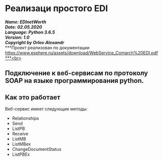 
# Реализаци простого EDI

***Name: EDInetWorth***<br>
***Date: 02.05.2020***<br>
***Language: Python 3.6.5***<br>
***Version: 1.0***<br>
***Copyright by Orlov Alexandr***<br>
***Проект реализован по документации https://www.esphere.ru/assets/download/WebService_Comarch%20EDI.pdf***<br>



Подключение к веб-сервисам по протоколу SOAP на языке программирования python.
-----------------------------------------------------------------------------------------------

Как это работает
-------------------------------------------------------------------------------------------------
Веб-сервис имеет следующие методы: 
* Relationships
* Send
* ListPB
* Receive
* ListMB
* ListMBex
* ChangeDocumentStatus
* ListPBEx
